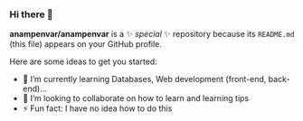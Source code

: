 ### Hi there 👋

**anampenvar/anampenvar** is a ✨ _special_ ✨ repository because its `README.md` (this file) appears on your GitHub profile.

Here are some ideas to get you started:

- 🌱 I’m currently learning Databases, Web development (front-end, back-end)...
- 👯 I’m looking to collaborate on how to learn and learning tips
- ⚡ Fun fact: I have no idea how to do this
